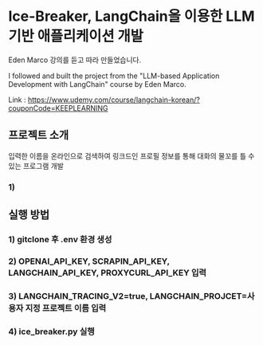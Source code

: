 # Ice-Breaker, LangChain을 이용한 LLM 기반 애플리케이션 개발
Eden Marco 강의를 듣고 따라 만들었습니다. 

I followed and built the project from the "LLM-based Application Development with LangChain" course by Eden Marco.  

Link : https://www.udemy.com/course/langchain-korean/?couponCode=KEEPLEARNING

## 프로젝트 소개

입력한 이름을 온라인으로 검색하여 링크드인 프로필 정보를 통해 대화의 물꼬를 틀 수 있는 프로그램 개발

### 1) 

## 실행 방법
### 1) gitclone 후 .env 환경 생성
### 2) OPENAI_API_KEY, SCRAPIN_API_KEY, LANGCHAIN_API_KEY, PROXYCURL_API_KEY 입력
### 3) LANGCHAIN_TRACING_V2=true, LANGCHAIN_PROJCET=사용자 지정 프로젝트 이름 입력
### 4) ice_breaker.py 실행
